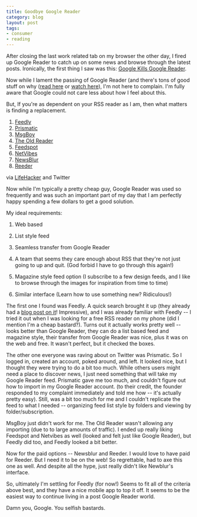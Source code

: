 ```yaml
---
title: Goodbye Google Reader
category: blog
layout: post
tags:
- consumer
- reading
---
```


After closing the last work related tab on my browser the other day, I fired up Google Reader to catch up on some news and browse through the latest posts. Ironically, the first thing I saw was this: [Google Kills Google Reader](http://gigaom.com/2013/03/13/google-kills-google-reader-will-go-offline-on-july-1-2013/).

Now while I lament the passing of Google Reader (and there's tons of good stuff on why ([read here](http://blog.calbucci.com/2013/03/google-is-about-to-learn-tough-lesson.html) or [watch here](http://www.youtube.com/watch?v=A25VgNZDQ08)), I'm not here to complain. I'm fully aware that Google could not care less about how I feel about this.

But, If you're as dependent on your RSS reader as I am, then what matters is finding a replacement.

1. [Feedly](http://www.feedly.com)
2. [Prismatic](http://www.getprismatic.com)
3. [MsgBoy](http://www.msgboy.com/index.html)
4. [The Old Reader](http://theoldreader.com/)
5. [Feedspot](http://www.feedspot.com)
6. [NetVibes](http://www.netvibes.com)
7. [NewsBlur](http://www.newsblur.com)
8. [Reeder](http://www.reederapp.com)

via [LifeHacker](http://lifehacker.com/5990456/google-reader-is-getting-shut-down-here-are-the-best-alternatives) and Twitter

Now while I'm typically a pretty cheap guy, Google Reader was used so frequently and was such an important part of my day that I am perfectly happy spending a few dollars to get a good solution.

My ideal requirements:

1. Web based

2. List style feed

3. Seamless transfer from Google Reader

4. A team that seems they care enough about RSS that they're not just going to up and quit. (God forbid I have to go through this again!)

5. Magazine style feed option (I subscribe to a few design feeds, and I like to browse through the images for inspiration from time to time)

6. Similar interface (Learn how to use something new? Ridiculous!)

The first one I found was Feedly. A quick search brought it up (they already had a [blog post on it](http://blog.feedly.com/2013/03/14/google-reader/)! Impressive), and I was already familiar with Feedly -- I tried it out when I was looking for a free RSS reader on my phone (did I mention I'm a cheap bastard?). Turns out it actually works pretty well -- looks better than Google Reader, they can do a list based feed and magazine style, their transfer from Google Reader was nice, plus it was on the web and free. It wasn't perfect, but it checked the boxes.

The other one everyone was raving about on Twitter was Prismatic. So I logged in, created an account, poked around, and left. It looked nice, but I thought they were trying to do a bit too much. While others users might need a place to discover news, I just need something that will take my Google Reader feed. Prismatic gave me too much, and couldn't figure out how to import in my Google Reader account. (to their credit, the founder responded to my complaint immediately and told me how -- it's actually pretty easy). Still, was a bit too much for me and I couldn't replicate the feed to what I needed -- organizing feed list style by folders and viewing by folder/subscription.

MsgBoy just didn't work for me. The Old Reader wasn't allowing any importing (due to to large amounts of traffic). I ended up really liking Feedspot and Netvibes as well (looked and felt just like Google Reader), but Feedly did too, and Feedly looked a bit better.

Now for the paid options -- Newsblur and Reeder. I would love to have paid for Reeder. But I need it to be on the web! So regrettable, had to axe this one as well. And despite all the hype, just really didn't like Newblur's interface.

So, ultimately I'm settling for Feedly (for now!) Seems to fit all of the criteria above best, and they have a nice mobile app to top it off. It seems to be the easiest way to continue living in a post Google Reader world.

Damn you, Google. You selfish bastards.